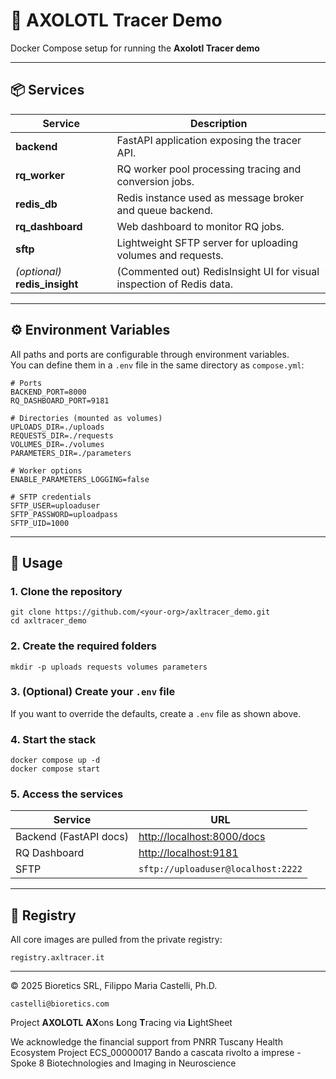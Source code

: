 # 🧠 AXOLOTL Tracer Demo

Docker Compose setup for running the **Axolotl Tracer demo**

---

## 📦 Services

| Service | Description |
|----------|-------------|
| **backend** | FastAPI application exposing the tracer API. |
| **rq_worker** | RQ worker pool processing tracing and conversion jobs. |
| **redis_db** | Redis instance used as message broker and queue backend. |
| **rq_dashboard** | Web dashboard to monitor RQ jobs. |
| **sftp** | Lightweight SFTP server for uploading volumes and requests. |
| *(optional)* **redis_insight** | (Commented out) RedisInsight UI for visual inspection of Redis data. |

---

## ⚙️ Environment Variables

All paths and ports are configurable through environment variables.  
You can define them in a `.env` file in the same directory as `compose.yml`:

```env
# Ports
BACKEND_PORT=8000
RQ_DASHBOARD_PORT=9181

# Directories (mounted as volumes)
UPLOADS_DIR=./uploads
REQUESTS_DIR=./requests
VOLUMES_DIR=./volumes
PARAMETERS_DIR=./parameters

# Worker options
ENABLE_PARAMETERS_LOGGING=false

# SFTP credentials
SFTP_USER=uploaduser
SFTP_PASSWORD=uploadpass
SFTP_UID=1000
```

---

## 🚀 Usage

### 1. Clone the repository

```[bash]
git clone https://github.com/<your-org>/axltracer_demo.git
cd axltracer_demo
```

### 2. Create the required folders

```[bash]
mkdir -p uploads requests volumes parameters
```

### 3. (Optional) Create your `.env` file
If you want to override the defaults, create a `.env` file as shown above.

### 4. Start the stack
```[bash]
docker compose up -d
docker compose start
```
### 5. Access the services

| Service                | URL                                                      |
| ---------------------- | -------------------------------------------------------- |
| Backend (FastAPI docs) | [http://localhost:8000/docs](http://localhost:8000/docs) |
| RQ Dashboard           | [http://localhost:9181](http://localhost:9181)           |
| SFTP                   | `sftp://uploaduser@localhost:2222`                       |

---

## 🐋 Registry 
All core images are pulled from the private registry:
```[bash]
registry.axltracer.it
```

---

© 2025 Bioretics SRL, Filippo Maria Castelli, Ph.D.

`castelli@bioretics.com` 

Project **AXOLOTL** **AX**ons **L**ong **T**racing via **L**ightSheet

We acknowledge the financial support from PNRR Tuscany Health Ecosystem Project ECS_00000017 Bando a cascata rivolto a imprese - Spoke 8 Biotechnologies and Imaging in Neuroscience

##